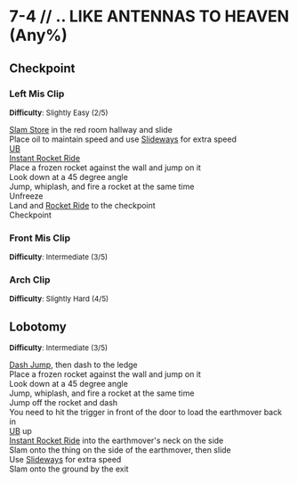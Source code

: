 # 7-4 // .. LIKE ANTENNAS TO HEAVEN (Any%)


## Checkpoint

### Left Mis Clip
<font size="2">
    <b>Difficulty</b>: Slightly Easy (2/5)
</font> <br/> 

[Slam Store](/speedrun-tech.md#slam-store) in the red room hallway and slide <br/>
Place oil to maintain speed and use [Slideways](/speedrun-tech.md#slideways) for extra speed <br/>
[UB](/speedrun-tech.md#ub-ultraboost) <br/>
[Instant Rocket Ride](/speedrun-tech.md#instant-rocket-ride) <br/>
Place a frozen rocket against the wall and jump on it <br/>
Look down at a 45 degree angle <br/>
Jump, whiplash, and fire a rocket at the same time <br/>
Unfreeze <br/>
Land and [Rocket Ride](/speedrun-tech.md#rocket-ride) to the checkpoint <br/>
Checkpoint

### Front Mis Clip
<font size="2">
    <b>Difficulty</b>: Intermediate (3/5)
</font> <br/> 


### Arch Clip
<font size="2">
    <b>Difficulty</b>: Slightly Hard (4/5)
</font> <br/> 


## Lobotomy
<font size="2">
    <b>Difficulty</b>: Intermediate (3/5)
</font> <br/> 

[Dash Jump](/speedrun-tech.md#dash-jump), then dash to the ledge <br/>
Place a frozen rocket against the wall and jump on it <br/>
Look down at a 45 degree angle <br/>
Jump, whiplash, and fire a rocket at the same time <br/>
Jump off the rocket and dash <br/>
You need to hit the trigger in front of the door to load the earthmover back in <br/>
[UB](/speedrun-tech.md#ub-ultraboost) up <br/>
[Instant Rocket Ride](/speedrun-tech.md#instant-rocket-ride) into the earthmover's neck on the side <br/>
Slam onto the thing on the side of the earthmover, then slide <br/>
Use [Slideways](/speedrun-tech.md#slideways) for extra speed <br/>
Slam onto the ground by the exit